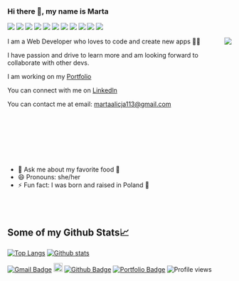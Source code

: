 ### Hi there 👋, my name is Marta 
![](https://img.shields.io/badge/-JavaScript-darkslategray?color=193549&label=%20&logo=javascript&logoColor=e8e)
![](https://img.shields.io/badge/-React-darkslategray?color=193549&label=%20&logo=React&logoColor=e8e)
![](https://img.shields.io/badge/-Redux-ff69b4?color=193549&label=%20&logo=redux&logoColor=e8e)
![](https://img.shields.io/badge/-Node.js-ff69b4?color=193549&label=%20&logo=node.js&logoColor=e8e)
![](https://img.shields.io/badge/-Jest-ff69b4?color=193549&label=%20&logo=jest&logoColor=e8e)
![](https://img.shields.io/badge/-Express.js-ff69b4?color=193549&label=%20&logo=express&logoColor=e8e)
![](https://img.shields.io/badge/-SQLite-ff69b4?color=193549&label=%20&logo=SQLite&logoColor=e8e)
![](https://img.shields.io/badge/-PostgresSQL-ff69b4?color=193549&label=%20&logo=postgresql&logoColor=e8e)
![](https://img.shields.io/badge/-Python-ff69b4?color=193549&label=%20&logo=python&logoColor=e8e)
![](https://img.shields.io/badge/-HTML5-ff69b4?color=193549&label=%20&logo=html5&logoColor=e8e)
![](https://img.shields.io/badge/-CSS-ff69b4?color=193549&label=%20&logo=css3&logoColor=e8e)
<!-- ![](https://media.giphy.com/media/jAtdhWRyJxgyiurJTO/giphy.gif) -->
<img align="right" src="https://media.giphy.com/media/jAtdhWRyJxgyiurJTO/giphy.gif" >

I am a Web Developer who loves to code and create new apps 👩‍💻

I have passion and drive to learn more and am looking forward to collaborate with other devs.

I am working on my [Portfolio](https://portfolio-js.martakode.vercel.app/)  

You can connect with me on [Linkedln](https://www.linkedin.com/in/marta-janina-krawczyk/) 

You can contact me at email: <martaalicja113@gmail.com> 

<br />
<br />
<br />
<br />



<br />
<br />

- 💬 Ask me about my favorite food 🥟 
- 😄 Pronouns: she/her 
- ⚡ Fun fact: I was born and raised in Poland 🥟 

<br />
<br />


## Some of my Github Stats📈

[![Top Langs](https://github-readme-stats.vercel.app/api/top-langs/?username=MartaKode&layout=compact&theme=cobalt)](https://github.com/MartaKode/github-readme-stats)
[![Github stats](https://github-readme-stats.vercel.app/api?username=MartaKode&show_icons=true&include_all_commits=true&count_private=true&theme=cobalt)](https://github.com/MartaKode/github-readme-stats)


[![Gmail Badge](https://img.shields.io/badge/-martaalicja113@gmail.com-c14438?style=flat&logo=Gmail&logoColor=white&link=mailto:martaalicja113@gmail.com)](mailto:martaalicja113@gmail.com) 
[<img src='https://cdn.jsdelivr.net/npm/simple-icons@3.0.1/icons/linkedin.svg' alt='linkedin' height='20'>](https://www.linkedin.com/in/marta-janina-krawczyk/) 
[![Github Badge](https://img.shields.io/badge/-MartaKode-grey?style=flat&logo=github&logoColor=white&link=https://github.com/MartaKode/)](https://www.github.com/MartaKode/) [![Portfolio Badge](https://img.shields.io/badge/portfolio-web-blue?style=flat&link=martakode.vercel.app/)](https://martakode.vercel.app/)
![Profile views](https://gpvc.arturio.dev/MartaKode)


<!--
**MartaKode/MartaKode** is a ✨ _special_ ✨ repository because its `README.md` (this file) appears on your GitHub profile.

Here are some ideas to get you started:

- 🔭 I’m currently working on ...
- 🌱 I’m currently learning ...
- 👯 I’m looking to collaborate on ...
- 🤔 I’m looking for help with ...
- 💬 Ask me about ...
- 📫 How to reach me: ...
- 😄 Pronouns: ...
- ⚡ Fun fact: ...
-->
